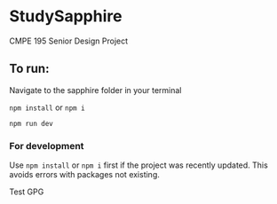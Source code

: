 # StudySapphire
CMPE 195 Senior Design Project

## To run:

Navigate to the sapphire folder in your terminal

`npm install` or `npm i`

`npm run dev`

### For development

Use `npm install` or `npm i` first if the project was recently updated. This avoids errors with packages not existing.

Test GPG